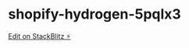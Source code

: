 # shopify-hydrogen-5pqlx3

[Edit on StackBlitz ⚡️](https://stackblitz.com/edit/shopify-hydrogen-5pqlx3)